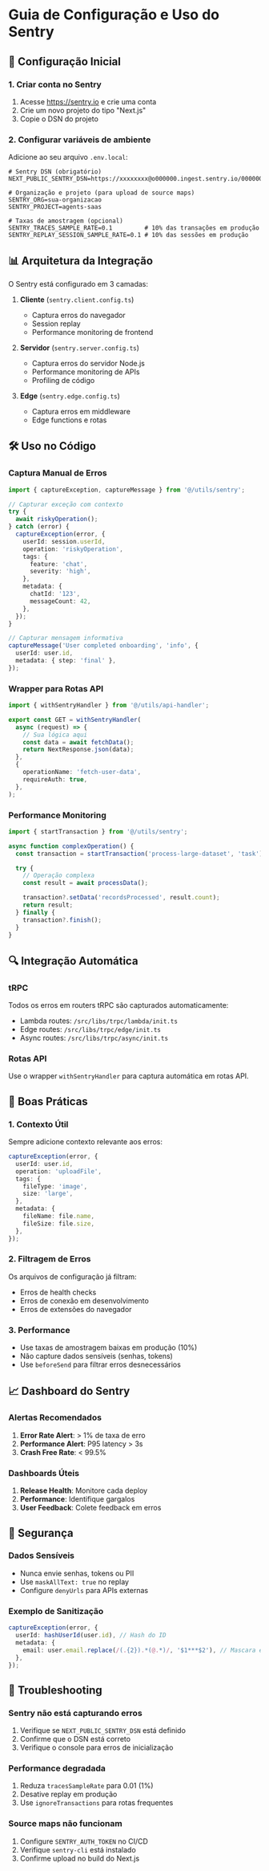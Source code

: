 # Guia de Configuração e Uso do Sentry

## 🚀 Configuração Inicial

### 1. Criar conta no Sentry

1. Acesse <https://sentry.io> e crie uma conta
2. Crie um novo projeto do tipo "Next.js"
3. Copie o DSN do projeto

### 2. Configurar variáveis de ambiente

Adicione ao seu arquivo `.env.local`:

```env
# Sentry DSN (obrigatório)
NEXT_PUBLIC_SENTRY_DSN=https://xxxxxxxx@o000000.ingest.sentry.io/0000000

# Organização e projeto (para upload de source maps)
SENTRY_ORG=sua-organizacao
SENTRY_PROJECT=agents-saas

# Taxas de amostragem (opcional)
SENTRY_TRACES_SAMPLE_RATE=0.1         # 10% das transações em produção
SENTRY_REPLAY_SESSION_SAMPLE_RATE=0.1 # 10% das sessões em produção
```

## 📊 Arquitetura da Integração

O Sentry está configurado em 3 camadas:

1. **Cliente** (`sentry.client.config.ts`)
   - Captura erros do navegador
   - Session replay
   - Performance monitoring de frontend

2. **Servidor** (`sentry.server.config.ts`)
   - Captura erros do servidor Node.js
   - Performance monitoring de APIs
   - Profiling de código

3. **Edge** (`sentry.edge.config.ts`)
   - Captura erros em middleware
   - Edge functions e rotas

## 🛠️ Uso no Código

### Captura Manual de Erros

```typescript
import { captureException, captureMessage } from '@/utils/sentry';

// Capturar exceção com contexto
try {
  await riskyOperation();
} catch (error) {
  captureException(error, {
    userId: session.userId,
    operation: 'riskyOperation',
    tags: {
      feature: 'chat',
      severity: 'high',
    },
    metadata: {
      chatId: '123',
      messageCount: 42,
    },
  });
}

// Capturar mensagem informativa
captureMessage('User completed onboarding', 'info', {
  userId: user.id,
  metadata: { step: 'final' },
});
```

### Wrapper para Rotas API

```typescript
import { withSentryHandler } from '@/utils/api-handler';

export const GET = withSentryHandler(
  async (request) => {
    // Sua lógica aqui
    const data = await fetchData();
    return NextResponse.json(data);
  },
  {
    operationName: 'fetch-user-data',
    requireAuth: true,
  },
);
```

### Performance Monitoring

```typescript
import { startTransaction } from '@/utils/sentry';

async function complexOperation() {
  const transaction = startTransaction('process-large-dataset', 'task');

  try {
    // Operação complexa
    const result = await processData();

    transaction?.setData('recordsProcessed', result.count);
    return result;
  } finally {
    transaction?.finish();
  }
}
```

## 🔍 Integração Automática

### tRPC

Todos os erros em routers tRPC são capturados automaticamente:

- Lambda routes: `/src/libs/trpc/lambda/init.ts`
- Edge routes: `/src/libs/trpc/edge/init.ts`
- Async routes: `/src/libs/trpc/async/init.ts`

### Rotas API

Use o wrapper `withSentryHandler` para captura automática em rotas API.

## 🎯 Boas Práticas

### 1. Contexto Útil

Sempre adicione contexto relevante aos erros:

```typescript
captureException(error, {
  userId: user.id,
  operation: 'uploadFile',
  tags: {
    fileType: 'image',
    size: 'large',
  },
  metadata: {
    fileName: file.name,
    fileSize: file.size,
  },
});
```

### 2. Filtragem de Erros

Os arquivos de configuração já filtram:

- Erros de health checks
- Erros de conexão em desenvolvimento
- Erros de extensões do navegador

### 3. Performance

- Use taxas de amostragem baixas em produção (10%)
- Não capture dados sensíveis (senhas, tokens)
- Use `beforeSend` para filtrar erros desnecessários

## 📈 Dashboard do Sentry

### Alertas Recomendados

1. **Error Rate Alert**: > 1% de taxa de erro
2. **Performance Alert**: P95 latency > 3s
3. **Crash Free Rate**: < 99.5%

### Dashboards Úteis

1. **Release Health**: Monitore cada deploy
2. **Performance**: Identifique gargalos
3. **User Feedback**: Colete feedback em erros

## 🔐 Segurança

### Dados Sensíveis

- Nunca envie senhas, tokens ou PII
- Use `maskAllText: true` no replay
- Configure `denyUrls` para APIs externas

### Exemplo de Sanitização

```typescript
captureException(error, {
  userId: hashUserId(user.id), // Hash do ID
  metadata: {
    email: user.email.replace(/(.{2}).*(@.*)/, '$1***$2'), // Mascara email
  },
});
```

## 🚨 Troubleshooting

### Sentry não está capturando erros

1. Verifique se `NEXT_PUBLIC_SENTRY_DSN` está definido
2. Confirme que o DSN está correto
3. Verifique o console para erros de inicialização

### Performance degradada

1. Reduza `tracesSampleRate` para 0.01 (1%)
2. Desative replay em produção
3. Use `ignoreTransactions` para rotas frequentes

### Source maps não funcionam

1. Configure `SENTRY_AUTH_TOKEN` no CI/CD
2. Verifique `sentry-cli` está instalado
3. Confirme upload no build do Next.js
